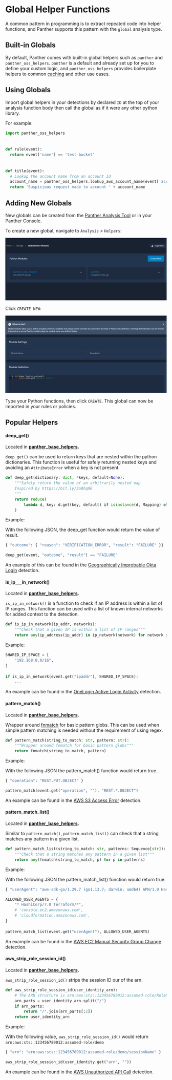 # Global Helper Functions

A common pattern in programming is to extract repeated code into helper functions, and Panther supports this pattern with the `global` analysis type.

## Built-in Globals

By default, Panther comes with built-in global helpers such as `panther` and `panther_oss_helpers`. `panther` is a default and already set up for you to define your custom logic, and `panther_oss_helpers` provides boilerplate helpers to common [caching](caching.md) and other use cases.

## Using Globals

Import global helpers in your detections by declared `ID` at the top of your analysis function body then call the global as if it were any other python library.

For example:

```python
import panther_oss_helpers


def rule(event):
  return event['name'] == 'test-bucket'


def title(event):
  # Lookup the account name from an account Id
  account_name = panther_oss_helpers.lookup_aws_account_name(event['accountId'])
  return 'Suspicious request made to account ' + account_name
```

## Adding New Globals

New globals can be created from the [Panther Analysis Tool](panther-analysis-tool.md#globals) or in your Panther Console.

To create a new global, navigate to `Analysis` > `Helpers`:

![List Globals](<../../../.gitbook/assets/globals-list (7) (3) (1) (1) (3) (8).png>)

Click `CREATE NEW`:

![Create New Global](<../../../.gitbook/assets/globals-create (7) (1) (1) (1) (3) (8).png>)

Type your Python functions, then click `CREATE`. This global can now be imported in your rules or policies.

## Popular Helpers

#### deep\_get()

Located in [**panther\_base\_helpers**](https://github.com/panther-labs/panther-analysis/blob/master/global\_helpers/panther\_base\_helpers.py)**.**

`deep_get()` can be used to return keys that are nested within the python dictionaries.  This function is useful for safely returning nested keys and avoiding an `AttributeError` when a key is not present.&#x20;

```python
def deep_get(dictionary: dict, *keys, default=None):
    """Safely return the value of an arbitrarily nested map
    Inspired by https://bit.ly/3a0hq9E
    """
    return reduce(
        lambda d, key: d.get(key, default) if isinstance(d, Mapping) else default, keys, dictionary
    )
```

Example:

With the following JSON, the deep\_get function would return the value of result.

```python
{ "outcome": { "reason": "VERIFICATION_ERROR", "result": "FAILURE" }}
```

```python
deep_get(event, "outcome", "result") == "FAILURE"
```

An example of this can be found in the [Geographically Improbable Okta Login](https://github.com/panther-labs/panther-analysis/blob/master/okta\_rules/okta\_geo\_improbable\_access.yml) detection.

#### is\_ip_\__in\_network()

Located in [**panther\_base\_helpers**](https://github.com/panther-labs/panther-analysis/blob/master/global\_helpers/panther\_base\_helpers.py)**.**

`is_ip_in_network()` is a function to check if an IP address is within a list of IP ranges.  This function can be used with a list of known internal networks for added context to the detection.

```python
def is_ip_in_network(ip_addr, networks):
    """Check that a given IP is within a list of IP ranges"""
    return any(ip_address(ip_addr) in ip_network(network) for network in networks)
```

Example:

```python
SHARED_IP_SPACE = [
    "192.168.0.0/16",
]

if is_ip_in_network(event.get("ipaddr"), SHARED_IP_SPACE):
    ...
```

An example can be found in the [OneLogin Active Login Activity](https://github.com/panther-labs/panther-analysis/blob/master/onelogin\_rules/onelogin\_active\_login\_activity.py) detection.

#### pattern\_match()

Located in [**panther\_base\_helpers**](https://github.com/panther-labs/panther-analysis/blob/master/global\_helpers/panther\_base\_helpers.py)**.**

Wrapper around [fnmatch](https://docs.python.org/3/library/fnmatch.html) for basic pattern globs. This can be used when simple pattern matching is needed without the requirement of using regex.

```python
def pattern_match(string_to_match: str, pattern: str):
    """Wrapper around fnmatch for basic pattern globs"""
    return fnmatch(string_to_match, pattern)
```

Example:

With the following JSON the pattern\_match() function would return true.&#x20;

```python
{ "operation": "REST.PUT.OBJECT" }
```

```python
pattern_match(event.get("operation", ""), "REST.*.OBJECT")
```

An example can be found in the [AWS S3 Access Error](https://github.com/panther-labs/panther-analysis/blob/master/aws\_s3\_rules/aws\_s3\_access\_error.py) detection.

#### pattern\_match\_list()

Located in [**panther\_base\_helpers**](https://github.com/panther-labs/panther-analysis/blob/master/global\_helpers/panther\_base\_helpers.py)**.**

Similar to `pattern_match()`, `pattern_match_list()` can check that a string matches any pattern in a given list.

```python
def pattern_match_list(string_to_match: str, patterns: Sequence[str]):
    """Check that a string matches any pattern in a given list"""
    return any(fnmatch(string_to_match, p) for p in patterns)
```

Example:

With the following JSON the pattern\_match\_list() function would return true.&#x20;

```python
{ "userAgent": "aws-sdk-go/1.29.7 (go1.13.7; darwin; amd64) APN/1.0 HashiCorp/1.0 Terraform/0.12.24 (+https://www.terraform.io)" }
```

```python
ALLOWED_USER_AGENTS = {
    "* HashiCorp/?.0 Terraform/*",
    # 'console.ec2.amazonaws.com',
    # 'cloudformation.amazonaws.com',
}

pattern_match_list(event.get("userAgent"), ALLOWED_USER_AGENTS)
```

An example can be found in the [AWS EC2 Manual Security Group Change](https://github.com/panther-labs/panther-analysis/blob/master/aws\_cloudtrail\_rules/aws\_ec2\_manual\_security\_group\_changes.py) detection.

#### aws\_strip\_role\_session\_id()

Located in [**panther\_base\_helpers**](https://github.com/panther-labs/panther-analysis/blob/master/global\_helpers/panther\_base\_helpers.py)**.**

`aws_strip_role_session_id()` strips the session ID our of the arn.&#x20;

```python
def aws_strip_role_session_id(user_identity_arn):
    # The ARN structure is arn:aws:sts::123456789012:assumed-role/RoleName/<sessionId>
    arn_parts = user_identity_arn.split("/")
    if arn_parts:
        return "/".join(arn_parts[:2])
    return user_identity_arn
```

Example:

With the following value, `aws_strip_role_session_id()` would return `arn:aws:sts::123456789012:assumed-role/demo`

```python
{ "arn": "arn:aws:sts::123456789012:assumed-role/demo/sessionName" }
```

```python
aws_strip_role_session_id(user_identity.get("arn", ""))
```

An example can be found in the [AWS Unauthorized API Call](https://github.com/panther-labs/panther-analysis/blob/master/aws\_cloudtrail\_rules/aws\_unauthorized\_api\_call.py) detection.

####
